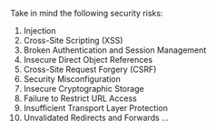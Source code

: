 Take in mind the following security risks:

1. Injection
2. Cross-Site Scripting (XSS)
3. Broken Authentication and Session Management
4. Insecure Direct Object References
5. Cross-Site Request Forgery (CSRF)
6. Security Misconfiguration
7. Insecure Cryptographic Storage
8. Failure to Restrict URL Access
9. Insufficient Transport Layer Protection
10. Unvalidated Redirects and Forwards
...